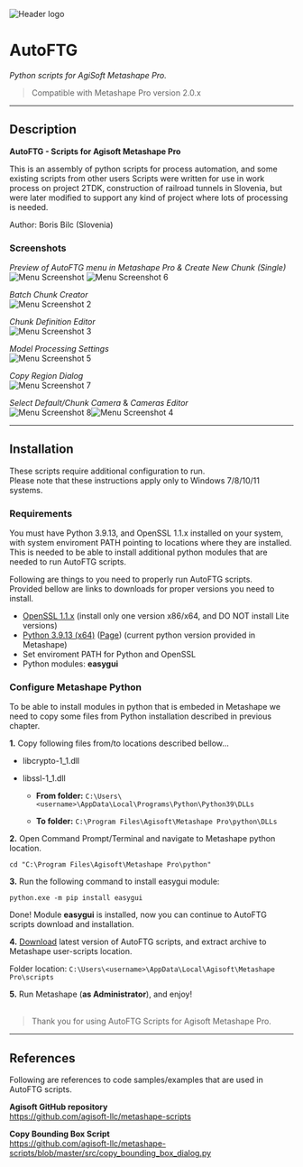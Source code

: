 ![Header logo](GitHub_repo_card_small.png)

# AutoFTG

*Python scripts for AgiSoft Metashape Pro.* 


> Compatible with Metashape Pro version 2.0.x


---

## Description

**AutoFTG - Scripts for Agisoft Metashape Pro**

This is an assembly of python scripts for process automation, and some existing scripts from other users
Scripts were written for use in work process on project 2TDK, construction of railroad tunnels in Slovenia, but were later modified to support any kind of project where lots of processing is needed.


Author: Boris Bilc (Slovenia)


### Screenshots

*Preview of AutoFTG menu in Metashape Pro & Create New Chunk (Single)*<br>
![Menu Screenshot](AutoFTG/doc/menu_preview.jpg "Preview of AutoFTG menu in Metashape Pro")
![Menu Screenshot 6](AutoFTG/doc/menu_preview6.jpg "Create New Chunk (Single)")<br>

*Batch Chunk Creator*<br>
![Menu Screenshot 2](AutoFTG/doc/menu_preview2.jpg "Batch Chunk Creator")<br>

*Chunk Definition Editor*<br>
![Menu Screenshot 3](AutoFTG/doc/menu_preview3.jpg "Chunk Definition Editor")<br>

*Model Processing Settings*<br>
![Menu Screenshot 5](AutoFTG/doc/menu_preview5.jpg "Model Processing Settings")<br>

*Copy Region Dialog*<br>
![Menu Screenshot 7](AutoFTG/doc/menu_preview7.jpg "Copy Region Dialog")<br>

*Select Default/Chunk Camera* & *Cameras Editor*<br>
![Menu Screenshot 8](AutoFTG/doc/menu_preview8.jpg "Select Default/Chunk Camera")![Menu Screenshot 4](AutoFTG/doc/menu_preview4.jpg "Cameras Editor")<br>



---

## Installation

These scripts require additional configuration to run.<br>
Please note that these instructions apply only to Windows 7/8/10/11 systems.

### Requirements

You must have Python 3.9.13, and OpenSSL 1.1.x installed on your system, with system enviroment PATH pointing to locations where they are installed. This is needed to be able to install additional python modules that are needed to run AutoFTG scripts.

Following are things to you need to properly run AutoFTG scripts.<br>
Provided bellow are links to downloads for proper versions you need to install.

- [OpenSSL 1.1.x](https://slproweb.com/products/Win32OpenSSL.html) (install only one version x86/x64, and DO NOT install Lite versions)
- [Python 3.9.13 (x64)](https://www.python.org/ftp/python/3.9.13/python-3.9.13-amd64.exe) ([Page](https://www.python.org/downloads/release/python-3913/)) (current python version provided in Metashape)
- Set enviroment PATH for Python and OpenSSL
- Python modules: **easygui**

### Configure Metashape Python

To be able to install modules in python that is embeded in Metashape we need to copy some files from Python installation described in previous chapter.

**1.** Copy following files from/to locations described bellow...

- libcrypto-1_1.dll
- libssl-1_1.dll

  - **From folder:** `C:\Users\<username>\AppData\Local\Programs\Python\Python39\DLLs`

  - **To folder:** `C:\Program Files\Agisoft\Metashape Pro\python\DLLs`

**2.** Open Command Prompt/Terminal and navigate to Metashape python location.

`cd "C:\Program Files\Agisoft\Metashape Pro\python"`

**3.** Run the following command to install easygui module:

`python.exe -m pip install easygui`

Done! Module **easygui** is installed, now you can continue to AutoFTG scripts download and installation.

**4.** [Download](https://github.com/bilkos/AutoFTG-Scripts_Metashape-Pro/releases) latest version of AutoFTG scripts, and extract archive to Metashape user-scripts location.

Folder location: `C:\Users\<username>\AppData\Local\Agisoft\Metashape Pro\scripts`

**5.** Run Metashape (**as Administrator**), and enjoy!
<br><br>

> Thank you for using AutoFTG Scripts for Agisoft Metashape Pro.

---

## References

Following are references to code samples/examples that are used in AutoFTG scripts.

**Agisoft GitHub repository**<br>
https://github.com/agisoft-llc/metashape-scripts

**Copy Bounding Box Script**<br>
https://github.com/agisoft-llc/metashape-scripts/blob/master/src/copy_bounding_box_dialog.py

